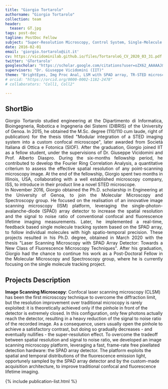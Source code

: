 ```yaml
---
title: "Giorgio Tortarolo"
authorname: "Giorgio Tortarolo"
collection: team
header:
  teaser: GT.jpg
tags: post-doc
tagline: PostDoc Fellow
subject: "Super-Resolution Microscopy, Control System, Single-Molecule Tracking"
date: 2016-02-01
email: 'giorgio.tortarolo@iit.it'
cv: https://vicidominilab.github.io/files/TortaroloG_CV_2020_03_31.pdf
twitter: 'GTortarolo'
googlescholar: "https://scholar.google.com/citations?user=oZX62_AAAAAJ&hl=en"
supervisors: "Dr. Giuseppe Vicidomini (IIT)"
theme: "BrightEyes, Img Proc Anal, LSM with SPAD array, TR-STED microscopy"
# orcid: "https://orcid.org/0000-0002-1182-2478"
# collaborators: "Coll1, Coll2"

---
```


<h2>ShortBio</h2>
<p align= "justify">
Giorgio Tortarolo studied engineering at the Dipartimento di Informatica, Bioingegneria, Robotica e Ingegneria dei Sistemi (DIBRIS) of the University of Genoa. In 2015, he obtained the M.Sc. degree (110/110 cum laude, right of publication) for the thesis titled "Modular integration of a STED imaging system into a custom confocal microscope", later awarded from Società Italiana di Ottica e Fotonica (SIOF). After the graduation, Giorgio joined IIT as a  fellow student, under the supervisions of Dr. Giuseppe Vicidomini and Prof. Alberto Diaspro. During the six-months fellowship period, he contributed to develop the Fourier Ring Correlation Analysis, a quantitative criterium to assess the effective spatial resolution of any point-scanning microscopy image. At the end of the fellowship, Giorgio spent two months in Illinois, USA, collaborating with a well established microscopy company, ISS, to introduce in their product line a novel STED microscope.
<br>
In November 2016, Giorgio obtained the Ph.D. scholarship in Engineering at the University of Genoa, to join the Molecular Microscopy and Spectroscopy group. He focused on the realisation of an innovative image scanning microscopy (ISM) platform, leveraging the single-photon-avalanche-diode (SPAD) array detector to increase the spatial resolution and the signal to noise ratio of conventional confocal and fluorescence lifetime imaging measurements. Later, he implemented a real-time, feedback based single molecule tracking system based on the SPAD array, to follow individual molecules with high spatio-temporal precision. These projects resulted in his Ph.D. degree, obtained in March 2020 with the thesis "Laser Scanning Microscopy with SPAD Array Detector: Towards a New Class of Fluorescence Microscopy Techniques". After his graduation, Giorgio had the chance to continue his work as a Post-Doctoral Fellow in the Molecular Microscopy and Spectroscopy group, where he is currently focusing on the single molecule tracking project.

<h2>Projects Description</h2>

**Image Scanning Microscopy**: Confocal laser scanning microscopy (CLSM) has been the first microscopy technique to overcome the diffraction limit, but the resolution improvement over traditional microcopy is rarely exploited: it is theoretically achieved only if the pinhole in front of the detector is extremely closed. In this configuration, only few photons actually reach the detector, resulting in a heavy reduction of the signal to noise ratio of the recorded image. As a consequence, users usually open the pinhole to achieve a satisfactory contrast, but doing so gradually decreases - and eventually nullifies - the super-resolution effect. To overcome the tradeoff between spatial resolution and signal to noise ratio, we developed an image scanning microscopy platform, leveraging a fast, frame-rate free pixellated detection hardware: the SPAD array detector. The platform exploits the spatial and temporal distributions of the fluorescence emission light, opportunely sampled by the SPAD array detector and by the custom-made acquisition architecture, to improve traditional confocal and fluorescence lifetime imaging.

<!---{% include author-research-themes.html %}--->
<!---{% include team-member-collaborators.html %}--->
{% include publication-list.html %}

